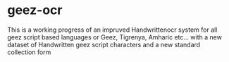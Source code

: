 # geez-ocr
This is a working progress of an impruved Handwrittenocr system for all geez script based languages or Geez, Tigrenya, Amharic etc... 
with a new dataset of Handwritten geez script characters and a new standard collection form
